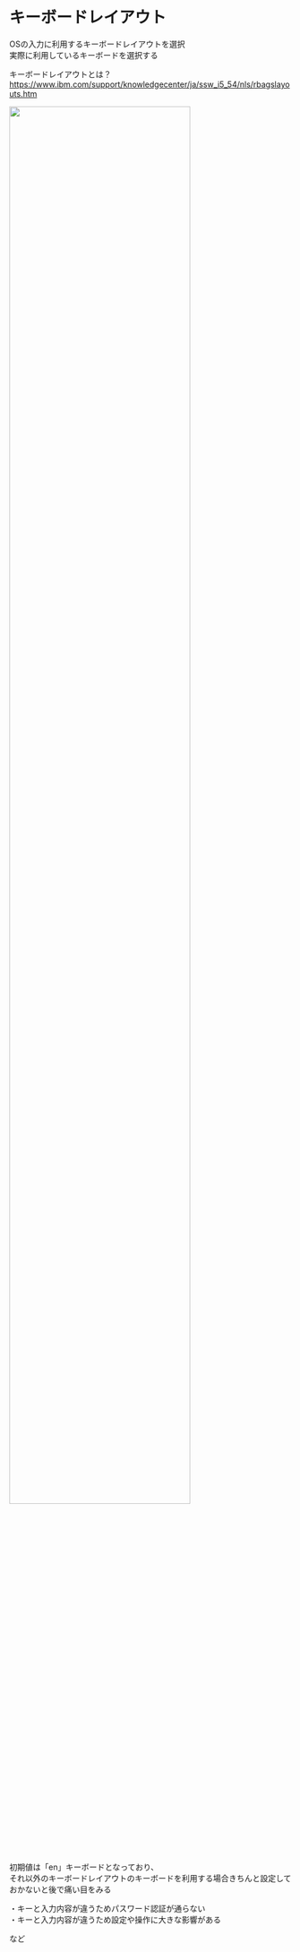 # キーボードレイアウト
OSの入力に利用するキーボードレイアウトを選択  
実際に利用しているキーボードを選択する  

キーボードレイアウトとは？  
https://www.ibm.com/support/knowledgecenter/ja/ssw_i5_54/nls/rbagslayouts.htm  

<img src="images/centos7_004.png" width="80%" />  

初期値は「en」キーボードとなっており、  
それ以外のキーボードレイアウトのキーボードを利用する場合きちんと設定しておかないと後で痛い目をみる  

・キーと入力内容が違うためパスワード認証が通らない  
・キーと入力内容が違うため設定や操作に大きな影響がある  

など  
